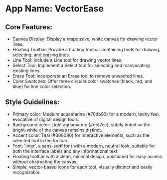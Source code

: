 # **App Name**: VectorEase

## Core Features:

- Canvas Display: Display a responsive, white canvas for drawing vector lines.
- Floating Toolbar: Provide a floating toolbar containing tools for drawing, selecting, and erasing lines.
- Line Tool: Include a Line tool for drawing vector lines.
- Select Tool: Implement a Select tool for selecting and manipulating existing lines.
- Erase Tool: Incorporate an Erase tool to remove unwanted lines.
- Color Swatches: Offer three circular color swatches (black, red, and blue) for line color selection.

## Style Guidelines:

- Primary color: Medium aquamarine (#70db93) for a modern, techy feel, evocative of digital design tools.
- Background color: Light aquamarine (#e5f7ec), subtly tinted so the bright-white of the canvas remains distinct.
- Accent color: Teal (#008080) for interactive elements, such as the selected tool in the toolbar.
- Font: 'Inter', a sans-serif font with a modern, neutral look, suitable for both the interface labels and any informational text.
- Floating toolbar with a clean, minimal design, positioned for easy access without obstructing the canvas.
- Simple, vector-based icons for each tool, visually distinct and easily recognizable.